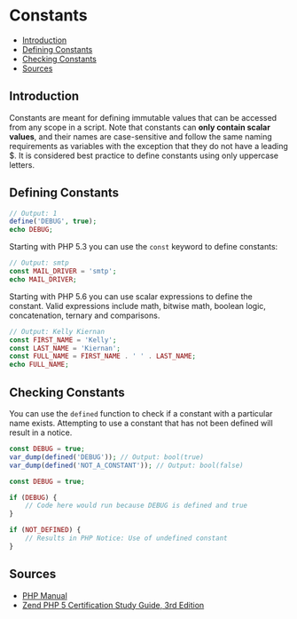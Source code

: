 # Constants

- [Introduction](#introduction)
- [Defining Constants](#defining-constants)
- [Checking Constants](#checking-constants)
- [Sources](#sources)

## Introduction

Constants are meant for defining immutable values that can be accessed from any scope in a script. Note that constants can **only contain scalar values**, and their names are case-sensitive and follow the same naming requirements as variables with the exception that they do not have a leading $. It is considered best practice to define constants using only uppercase letters.

## Defining Constants

```php
// Output: 1
define('DEBUG', true);
echo DEBUG;
```

Starting with PHP 5.3 you can use the `const` keyword to define constants:

```php
// Output: smtp
const MAIL_DRIVER = 'smtp';
echo MAIL_DRIVER;
```

Starting with PHP 5.6 you can use scalar expressions to define the constant. Valid expressions include math, bitwise math, boolean logic, concatenation, ternary and comparisons.

```php
// Output: Kelly Kiernan
const FIRST_NAME = 'Kelly';
const LAST_NAME = 'Kiernan';
const FULL_NAME = FIRST_NAME . ' ' . LAST_NAME;
echo FULL_NAME;
```

## Checking Constants

You can use the `defined` function to check if a constant with a particular name exists. Attempting to use a constant that has not been defined will result in a notice.

```php
const DEBUG = true;
var_dump(defined('DEBUG')); // Output: bool(true)
var_dump(defined('NOT_A_CONSTANT')); // Output: bool(false)
```

```php
const DEBUG = true;

if (DEBUG) {
    // Code here would run because DEBUG is defined and true
}

if (NOT_DEFINED) {
    // Results in PHP Notice: Use of undefined constant
}
```

## Sources

- [PHP Manual](http://php.net/manual/en/function.defined.php)
- [Zend PHP 5 Certification Study Guide, 3rd Edition](https://www.phparch.com/books/zend-php-5-certification-study-guide-3rd-edition/)
